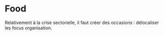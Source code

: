 # Food


Relativement à la crise sectorielle, il faut créer des occasions : délocaliser les focus organisation.

